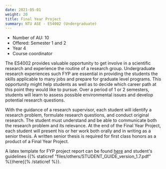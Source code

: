 ```yaml
---
date: 2021-05-01
weight: 20
title: Final Year Project
summary: NTU ASE - ES4002 (Undergraduate)
---
```


* Number of AU: 10
* Offered: Semester 1 and 2
* Year 4
* Course coordinator

The ES4002 provides valuable opportunity to get involve in a scientific research and experience the routine of a research group. Undergraduate research experiences such FYP are essential in providing the students the skills applicable to many jobs and prepare for graduate level programs. This opportunity might help students as well as to decide which career path at this point they would like to pursue. Over a period of 1 or 2 semesters, students will learn to assess possible environmental issues and develop potential research questions.

With the guidance of a research supervisor, each student will identify a research problem, formulate research questions, and conduct original research. The student must understand and be able to communicate both the research problem and its relevance. At the end of the Final Year Project, each student will present his or her work both orally and in writing as a senior thesis. A written senior thesis is required for first class honors as a product of a Final Year Project.

A latex template for FYP project report can be found [here](https://www.overleaf.com/latex/templates/ntu-ase-fyp-template-2021/gdhhnjgqfrhy) and student's guidelines {{% staticref "files/others/STUDENT_GUIDE_version_1.7.pdf" %}}here{{% /staticref %}}.



